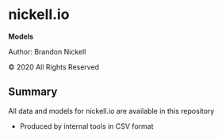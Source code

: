 # nickell.io #

**Models**

Author: Brandon Nickell

© 2020 All Rights Reserved

## Summary ##

All data and models for nickell.io are available in this repository

* Produced by internal tools in CSV format